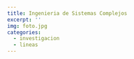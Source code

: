```yaml
---
title: Ingenieria de Sistemas Complejos
excerpt: ''
img: foto.jpg
categories:
  - investigacion
  - lineas
---
```

